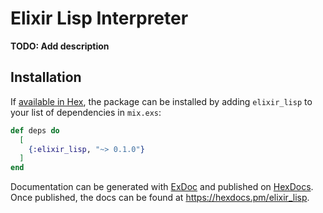 # Elixir Lisp Interpreter

**TODO: Add description**

## Installation

If [available in Hex](https://hex.pm/docs/publish), the package can be installed
by adding `elixir_lisp` to your list of dependencies in `mix.exs`:

```elixir
def deps do
  [
    {:elixir_lisp, "~> 0.1.0"}
  ]
end
```

Documentation can be generated with [ExDoc](https://github.com/elixir-lang/ex_doc)
and published on [HexDocs](https://hexdocs.pm). Once published, the docs can
be found at <https://hexdocs.pm/elixir_lisp>.

